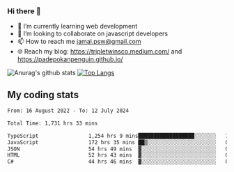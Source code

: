 ### Hi there 👋

<!--
**padepokanpenguin/padepokanpenguin** is a ✨ _special_ ✨ repository because its `README.md` (this file) appears on your GitHub profile.
-->

- 🌱 I’m currently learning  web development
- 👯 I’m looking to collaborate on javascript developers
- 📫 How to reach me jamal.psw@gmail.com
- 🌐 Reach my blog:
   https://tripletwinsco.medium.com/ and
   https://padepokanpenguin.github.io/

![Anurag's github stats](https://github-readme-stats.vercel.app/api?username=padepokanpenguin&count_private=true&disable_animations=false&show_icons=true&theme=default)
[![Top Langs](https://github-readme-stats.vercel.app/api/top-langs/?username=padepokanpenguin&theme=default&layout=compact)](https://github.com/padepokanpenguin)

## My coding stats

<!--START_SECTION:waka-->

```txt
From: 16 August 2022 - To: 12 July 2024

Total Time: 1,731 hrs 33 mins

TypeScript                1,254 hrs 9 mins██████████████████░░░░░░░   72.43 %
JavaScript                172 hrs 35 mins ██▒░░░░░░░░░░░░░░░░░░░░░░   09.97 %
JSON                      54 hrs 49 mins  ▓░░░░░░░░░░░░░░░░░░░░░░░░   03.17 %
HTML                      52 hrs 43 mins  ▓░░░░░░░░░░░░░░░░░░░░░░░░   03.05 %
C#                        44 hrs 46 mins  ▓░░░░░░░░░░░░░░░░░░░░░░░░   02.59 %
```

<!--END_SECTION:waka-->


